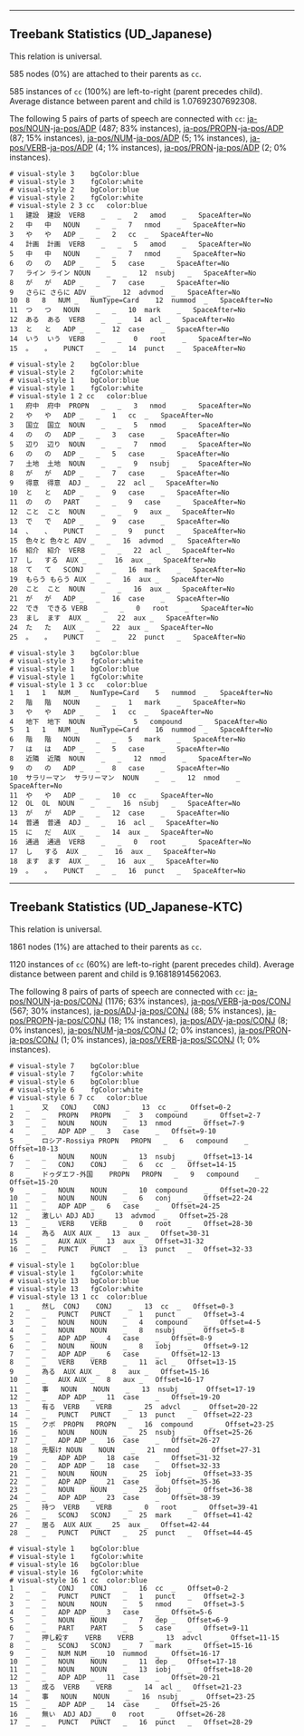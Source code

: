 

--------------------------------------------------------------------------------

## Treebank Statistics (UD_Japanese)

This relation is universal.

585 nodes (0%) are attached to their parents as `cc`.

585 instances of `cc` (100%) are left-to-right (parent precedes child).
Average distance between parent and child is 1.07692307692308.

The following 5 pairs of parts of speech are connected with `cc`: [ja-pos/NOUN]()-[ja-pos/ADP]() (487; 83% instances), [ja-pos/PROPN]()-[ja-pos/ADP]() (87; 15% instances), [ja-pos/NUM]()-[ja-pos/ADP]() (5; 1% instances), [ja-pos/VERB]()-[ja-pos/ADP]() (4; 1% instances), [ja-pos/PRON]()-[ja-pos/ADP]() (2; 0% instances).


~~~ conllu
# visual-style 3	bgColor:blue
# visual-style 3	fgColor:white
# visual-style 2	bgColor:blue
# visual-style 2	fgColor:white
# visual-style 2 3 cc	color:blue
1	建設	建設	VERB	_	_	2	amod	_	SpaceAfter=No
2	中	中	NOUN	_	_	7	nmod	_	SpaceAfter=No
3	や	や	ADP	_	_	2	cc	_	SpaceAfter=No
4	計画	計画	VERB	_	_	5	amod	_	SpaceAfter=No
5	中	中	NOUN	_	_	7	nmod	_	SpaceAfter=No
6	の	の	ADP	_	_	5	case	_	SpaceAfter=No
7	ライン	ライン	NOUN	_	_	12	nsubj	_	SpaceAfter=No
8	が	が	ADP	_	_	7	case	_	SpaceAfter=No
9	さらに	さらに	ADV	_	_	12	advmod	_	SpaceAfter=No
10	8	8	NUM	_	NumType=Card	12	nummod	_	SpaceAfter=No
11	つ	つ	NOUN	_	_	10	mark	_	SpaceAfter=No
12	ある	ある	VERB	_	_	14	acl	_	SpaceAfter=No
13	と	と	ADP	_	_	12	case	_	SpaceAfter=No
14	いう	いう	VERB	_	_	0	root	_	SpaceAfter=No
15	。	。	PUNCT	_	_	14	punct	_	SpaceAfter=No

~~~


~~~ conllu
# visual-style 2	bgColor:blue
# visual-style 2	fgColor:white
# visual-style 1	bgColor:blue
# visual-style 1	fgColor:white
# visual-style 1 2 cc	color:blue
1	府中	府中	PROPN	_	_	3	nmod	_	SpaceAfter=No
2	や	や	ADP	_	_	1	cc	_	SpaceAfter=No
3	国立	国立	NOUN	_	_	5	nmod	_	SpaceAfter=No
4	の	の	ADP	_	_	3	case	_	SpaceAfter=No
5	辺り	辺り	NOUN	_	_	7	nmod	_	SpaceAfter=No
6	の	の	ADP	_	_	5	case	_	SpaceAfter=No
7	土地	土地	NOUN	_	_	9	nsubj	_	SpaceAfter=No
8	が	が	ADP	_	_	7	case	_	SpaceAfter=No
9	得意	得意	ADJ	_	_	22	acl	_	SpaceAfter=No
10	と	と	ADP	_	_	9	case	_	SpaceAfter=No
11	の	の	PART	_	_	9	case	_	SpaceAfter=No
12	こと	こと	NOUN	_	_	9	aux	_	SpaceAfter=No
13	で	で	ADP	_	_	9	case	_	SpaceAfter=No
14	、	、	PUNCT	_	_	9	punct	_	SpaceAfter=No
15	色々と	色々と	ADV	_	_	16	advmod	_	SpaceAfter=No
16	紹介	紹介	VERB	_	_	22	acl	_	SpaceAfter=No
17	し	する	AUX	_	_	16	aux	_	SpaceAfter=No
18	て	て	SCONJ	_	_	16	mark	_	SpaceAfter=No
19	もらう	もらう	AUX	_	_	16	aux	_	SpaceAfter=No
20	こと	こと	NOUN	_	_	16	aux	_	SpaceAfter=No
21	が	が	ADP	_	_	16	case	_	SpaceAfter=No
22	でき	できる	VERB	_	_	0	root	_	SpaceAfter=No
23	まし	ます	AUX	_	_	22	aux	_	SpaceAfter=No
24	た	た	AUX	_	_	22	aux	_	SpaceAfter=No
25	。	。	PUNCT	_	_	22	punct	_	SpaceAfter=No

~~~


~~~ conllu
# visual-style 3	bgColor:blue
# visual-style 3	fgColor:white
# visual-style 1	bgColor:blue
# visual-style 1	fgColor:white
# visual-style 1 3 cc	color:blue
1	1	1	NUM	_	NumType=Card	5	nummod	_	SpaceAfter=No
2	階	階	NOUN	_	_	1	mark	_	SpaceAfter=No
3	や	や	ADP	_	_	1	cc	_	SpaceAfter=No
4	地下	地下	NOUN	_	_	5	compound	_	SpaceAfter=No
5	1	1	NUM	_	NumType=Card	16	nummod	_	SpaceAfter=No
6	階	階	NOUN	_	_	5	mark	_	SpaceAfter=No
7	は	は	ADP	_	_	5	case	_	SpaceAfter=No
8	近隣	近隣	NOUN	_	_	12	nmod	_	SpaceAfter=No
9	の	の	ADP	_	_	8	case	_	SpaceAfter=No
10	サラリーマン	サラリーマン	NOUN	_	_	12	nmod	_	SpaceAfter=No
11	や	や	ADP	_	_	10	cc	_	SpaceAfter=No
12	OL	OL	NOUN	_	_	16	nsubj	_	SpaceAfter=No
13	が	が	ADP	_	_	12	case	_	SpaceAfter=No
14	普通	普通	ADJ	_	_	16	acl	_	SpaceAfter=No
15	に	だ	AUX	_	_	14	aux	_	SpaceAfter=No
16	通過	通過	VERB	_	_	0	root	_	SpaceAfter=No
17	し	する	AUX	_	_	16	aux	_	SpaceAfter=No
18	ます	ます	AUX	_	_	16	aux	_	SpaceAfter=No
19	。	。	PUNCT	_	_	16	punct	_	SpaceAfter=No

~~~




--------------------------------------------------------------------------------

## Treebank Statistics (UD_Japanese-KTC)

This relation is universal.

1861 nodes (1%) are attached to their parents as `cc`.

1120 instances of `cc` (60%) are left-to-right (parent precedes child).
Average distance between parent and child is 9.16818914562063.

The following 8 pairs of parts of speech are connected with `cc`: [ja-pos/NOUN]()-[ja-pos/CONJ]() (1176; 63% instances), [ja-pos/VERB]()-[ja-pos/CONJ]() (567; 30% instances), [ja-pos/ADJ]()-[ja-pos/CONJ]() (88; 5% instances), [ja-pos/PROPN]()-[ja-pos/CONJ]() (18; 1% instances), [ja-pos/ADV]()-[ja-pos/CONJ]() (8; 0% instances), [ja-pos/NUM]()-[ja-pos/CONJ]() (2; 0% instances), [ja-pos/PRON]()-[ja-pos/CONJ]() (1; 0% instances), [ja-pos/VERB]()-[ja-pos/SCONJ]() (1; 0% instances).


~~~ conllu
# visual-style 7	bgColor:blue
# visual-style 7	fgColor:white
# visual-style 6	bgColor:blue
# visual-style 6	fgColor:white
# visual-style 6 7 cc	color:blue
1	_	又	CONJ	CONJ	_	13	cc	_	Offset=0-2
2	_	_	PROPN	PROPN	_	3	compound	_	Offset=2-7
3	_	_	NOUN	NOUN	_	13	nmod	_	Offset=7-9
4	_	_	ADP	ADP	_	3	case	_	Offset=9-10
5	_	ロシア-Rossiya	PROPN	PROPN	_	6	compound	_	Offset=10-13
6	_	_	NOUN	NOUN	_	13	nsubj	_	Offset=13-14
7	_	_	CONJ	CONJ	_	6	cc	_	Offset=14-15
8	_	ドゥダエフ-外国	PROPN	PROPN	_	9	compound	_	Offset=15-20
9	_	_	NOUN	NOUN	_	10	compound	_	Offset=20-22
10	_	_	NOUN	NOUN	_	6	conj	_	Offset=22-24
11	_	_	ADP	ADP	_	6	case	_	Offset=24-25
12	_	激しい	ADJ	ADJ	_	13	advmod	_	Offset=25-28
13	_	_	VERB	VERB	_	0	root	_	Offset=28-30
14	_	為る	AUX	AUX	_	13	aux	_	Offset=30-31
15	_	_	AUX	AUX	_	13	aux	_	Offset=31-32
16	_	_	PUNCT	PUNCT	_	13	punct	_	Offset=32-33

~~~


~~~ conllu
# visual-style 1	bgColor:blue
# visual-style 1	fgColor:white
# visual-style 13	bgColor:blue
# visual-style 13	fgColor:white
# visual-style 13 1 cc	color:blue
1	_	然し	CONJ	CONJ	_	13	cc	_	Offset=0-3
2	_	_	PUNCT	PUNCT	_	1	punct	_	Offset=3-4
3	_	_	NOUN	NOUN	_	4	compound	_	Offset=4-5
4	_	_	NOUN	NOUN	_	8	nsubj	_	Offset=5-8
5	_	_	ADP	ADP	_	4	case	_	Offset=8-9
6	_	_	NOUN	NOUN	_	8	iobj	_	Offset=9-12
7	_	_	ADP	ADP	_	6	case	_	Offset=12-13
8	_	_	VERB	VERB	_	11	acl	_	Offset=13-15
9	_	為る	AUX	AUX	_	8	aux	_	Offset=15-16
10	_	_	AUX	AUX	_	8	aux	_	Offset=16-17
11	_	事	NOUN	NOUN	_	13	nsubj	_	Offset=17-19
12	_	_	ADP	ADP	_	11	case	_	Offset=19-20
13	_	有る	VERB	VERB	_	25	advcl	_	Offset=20-22
14	_	_	PUNCT	PUNCT	_	13	punct	_	Offset=22-23
15	_	クボ	PROPN	PROPN	_	16	compound	_	Offset=23-25
16	_	_	NOUN	NOUN	_	25	nsubj	_	Offset=25-26
17	_	_	ADP	ADP	_	16	case	_	Offset=26-27
18	_	先駆け	NOUN	NOUN	_	21	nmod	_	Offset=27-31
19	_	_	ADP	ADP	_	18	case	_	Offset=31-32
20	_	_	ADP	ADP	_	18	case	_	Offset=32-33
21	_	_	NOUN	NOUN	_	25	iobj	_	Offset=33-35
22	_	_	ADP	ADP	_	21	case	_	Offset=35-36
23	_	_	NOUN	NOUN	_	25	dobj	_	Offset=36-38
24	_	_	ADP	ADP	_	23	case	_	Offset=38-39
25	_	持つ	VERB	VERB	_	0	root	_	Offset=39-41
26	_	_	SCONJ	SCONJ	_	25	mark	_	Offset=41-42
27	_	居る	AUX	AUX	_	25	aux	_	Offset=42-44
28	_	_	PUNCT	PUNCT	_	25	punct	_	Offset=44-45

~~~


~~~ conllu
# visual-style 1	bgColor:blue
# visual-style 1	fgColor:white
# visual-style 16	bgColor:blue
# visual-style 16	fgColor:white
# visual-style 16 1 cc	color:blue
1	_	_	CONJ	CONJ	_	16	cc	_	Offset=0-2
2	_	_	PUNCT	PUNCT	_	1	punct	_	Offset=2-3
3	_	_	NOUN	NOUN	_	5	nmod	_	Offset=3-5
4	_	_	ADP	ADP	_	3	case	_	Offset=5-6
5	_	_	NOUN	NOUN	_	7	dep	_	Offset=6-9
6	_	_	PART	PART	_	5	case	_	Offset=9-11
7	_	押し殺す	VERB	VERB	_	13	advcl	_	Offset=11-15
8	_	_	SCONJ	SCONJ	_	7	mark	_	Offset=15-16
9	_	_	NUM	NUM	_	10	nummod	_	Offset=16-17
10	_	_	NOUN	NOUN	_	11	dep	_	Offset=17-18
11	_	_	NOUN	NOUN	_	13	iobj	_	Offset=18-20
12	_	_	ADP	ADP	_	11	case	_	Offset=20-21
13	_	成る	VERB	VERB	_	14	acl	_	Offset=21-23
14	_	事	NOUN	NOUN	_	16	nsubj	_	Offset=23-25
15	_	_	ADP	ADP	_	14	case	_	Offset=25-26
16	_	無い	ADJ	ADJ	_	0	root	_	Offset=26-28
17	_	_	PUNCT	PUNCT	_	16	punct	_	Offset=28-29

~~~


